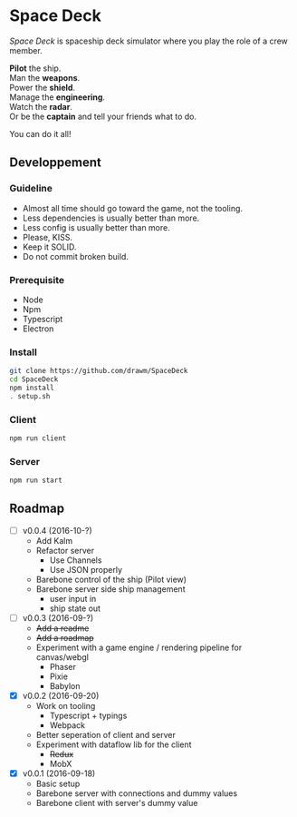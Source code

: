 # Space Deck

*Space Deck* is spaceship deck simulator where you play the role of a crew member.

**Pilot** the ship.  
Man the **weapons**.  
Power the **shield**.  
Manage the **engineering**.   
Watch the **radar**.  
Or be the **captain** and tell your friends what to do.

You can do it all!


## Developpement

### Guideline
* Almost all time should go toward the game, not the tooling.
* Less dependencies is usually better than more.
* Less config is usually better than more.
* Please, KISS.
* Keep it SOLID.
* Do not commit broken build.


### Prerequisite
* Node
* Npm
* Typescript
* Electron

### Install
```bash
git clone https://github.com/drawm/SpaceDeck
cd SpaceDeck
npm install
. setup.sh
```

### Client 
```bash
npm run client
```

### Server  
```bash
npm run start
```


## Roadmap

- [ ] v0.0.4 (2016-10-?)
    - Add Kalm
    - Refactor server
        - Use Channels
        - Use JSON properly
    - Barebone control of the ship (Pilot view)
    - Barebone server side ship management
        - user input in
        - ship state out
- [ ] v0.0.3 (2016-09-?)
    - ~~Add a readme~~
    - ~~Add a roadmap~~
    - Experiment with a game engine / rendering pipeline for canvas/webgl
        - Phaser
        - Pixie
        - Babylon
- [x] v0.0.2 (2016-09-20)
    - Work on tooling
        - Typescript + typings
        - Webpack
    - Better seperation of client and server
    - Experiment with dataflow lib for the client
        - ~~Redux~~
        - MobX
- [x] v0.0.1 (2016-09-18)
    - Basic setup
    - Barebone server with connections and dummy values
    - Barebone client with server's dummy value
    
    
